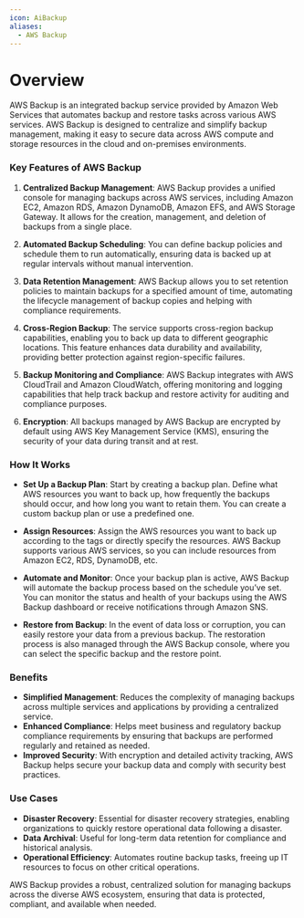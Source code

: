 ```yaml
---
icon: AiBackup
aliases:
  - AWS Backup
---
```

# Overview

AWS Backup is an integrated backup service provided by Amazon Web Services that automates backup and restore tasks across various AWS services. AWS Backup is designed to centralize and simplify backup management, making it easy to secure data across AWS compute and storage resources in the cloud and on-premises environments.

### Key Features of AWS Backup

1. **Centralized Backup Management**: AWS Backup provides a unified console for managing backups across AWS services, including Amazon EC2, Amazon RDS, Amazon DynamoDB, Amazon EFS, and AWS Storage Gateway. It allows for the creation, management, and deletion of backups from a single place.
    
2. **Automated Backup Scheduling**: You can define backup policies and schedule them to run automatically, ensuring data is backed up at regular intervals without manual intervention.
    
3. **Data Retention Management**: AWS Backup allows you to set retention policies to maintain backups for a specified amount of time, automating the lifecycle management of backup copies and helping with compliance requirements.
    
4. **Cross-Region Backup**: The service supports cross-region backup capabilities, enabling you to back up data to different geographic locations. This feature enhances data durability and availability, providing better protection against region-specific failures.
    
5. **Backup Monitoring and Compliance**: AWS Backup integrates with AWS CloudTrail and Amazon CloudWatch, offering monitoring and logging capabilities that help track backup and restore activity for auditing and compliance purposes.
    
6. **Encryption**: All backups managed by AWS Backup are encrypted by default using AWS Key Management Service (KMS), ensuring the security of your data during transit and at rest.
    

### How It Works

- **Set Up a Backup Plan**: Start by creating a backup plan. Define what AWS resources you want to back up, how frequently the backups should occur, and how long you want to retain them. You can create a custom backup plan or use a predefined one.
    
- **Assign Resources**: Assign the AWS resources you want to back up according to the tags or directly specify the resources. AWS Backup supports various AWS services, so you can include resources from Amazon EC2, RDS, DynamoDB, etc.
    
- **Automate and Monitor**: Once your backup plan is active, AWS Backup will automate the backup process based on the schedule you’ve set. You can monitor the status and health of your backups using the AWS Backup dashboard or receive notifications through Amazon SNS.
    
- **Restore from Backup**: In the event of data loss or corruption, you can easily restore your data from a previous backup. The restoration process is also managed through the AWS Backup console, where you can select the specific backup and the restore point.
    

### Benefits

- **Simplified Management**: Reduces the complexity of managing backups across multiple services and applications by providing a centralized service.
- **Enhanced Compliance**: Helps meet business and regulatory backup compliance requirements by ensuring that backups are performed regularly and retained as needed.
- **Improved Security**: With encryption and detailed activity tracking, AWS Backup helps secure your backup data and comply with security best practices.

### Use Cases

- **Disaster Recovery**: Essential for disaster recovery strategies, enabling organizations to quickly restore operational data following a disaster.
- **Data Archival**: Useful for long-term data retention for compliance and historical analysis.
- **Operational Efficiency**: Automates routine backup tasks, freeing up IT resources to focus on other critical operations.

AWS Backup provides a robust, centralized solution for managing backups across the diverse AWS ecosystem, ensuring that data is protected, compliant, and available when needed.